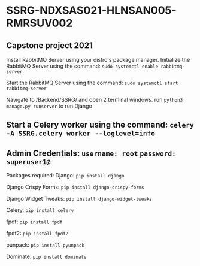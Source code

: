 # SSRG-NDXSAS021-HLNSAN005-RMRSUV002

Capstone project 2021
---

Install RabbitMQ Server using your distro's package manager.
Initialize the RabbitMQ Server using the command: `sudo systemctl enable rabbitmq-server`

Start the RabbitMQ Server using the command: `sudo systemctl start rabbitmq-server`

Navigate to /Backend/SSRG/ and open 2 terminal windows.
run `python3 manage.py runserver` to run Django

Start a Celery worker using the command: `celery -A SSRG.celery worker --loglevel=info`
---

Admin Credentials:
`username: root`
`password: superuser1@`
---

Packages required:
Django: `pip install django`

Django Crispy Forms: `pip install django-crispy-forms`

Django Widget Tweaks: `pip install django-widget-tweaks`

Celery: `pip install celery`

fpdf: `pip install fpdf`

fpdf2: `pip install fpdf2`

punpack: `pip install pyunpack`

Dominate: `pip install dominate`
